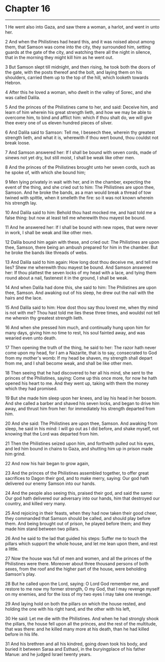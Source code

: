 # Chapter 16

***

1 He went also into Gaza, and saw there a woman, a harlot, and went in unto her.

2 And when the Philistines had heard this, and it was noised about among them, that Samson was come into the city, they surrounded him, setting guards at the gate of the city, and watching there all the night in silence, that in the morning they might kill him as he went out.

3 But Samson slept till midnight, and then rising, he took both the doors of the gate, with the posts thereof and the bolt, and laying them on his shoulders, carried them up to the top of the hill, which looketh towards Hebron.

4 After this he loved a woman, who dwelt in the valley of Sorec, and she was called Dalila.

5 And the princes of the Philistines came to her, and said: Deceive him, and learn of him wherein his great strength lieth, and how we may be able to overcome him, to bind and afflict him: which if thou shalt do, we will give thee every one of us eleven hundred pieces of silver.

6 And Dalila said to Samson: Tell me, I beseech thee, wherein thy greatest strength lieth, and what it is, wherewith if thou wert bound, thou couldst not break loose.

7 And Samson answered her: If I shall be bound with seven cords, made of sinews not yet dry, but still moist, I shall be weak like other men.

8 And the princes of the Philistines brought unto her seven cords, such as he spoke of, with which she bound him;

9 Men lying privately in wait with her, and in the chamber, expecting the event of the thing, and she cried out to him: The Philistines are upon thee, Samson. And he broke the bands, as a man would break a thread of tow twined with spittle, when it smelleth the fire: so it was not known wherein his strength lay.

10 And Dalila said to him: Behold thou hast mocked me, and hast told me a false thing: but now at least tell me wherewith thou mayest be bound.

11 And he answered her: If I shall be bound with new ropes, that were never in work, I shall be weak and like other men.

12 Dalila bound him again with these, and cried out: The Philistines are upon thee, Samson, there being an ambush prepared for him in the chamber. But he broke the bands like threads of webs.

13 And Dalila said to him again: How long dost thou deceive me, and tell me lies? Shew me wherewith thou mayest be bound. And Samson answered her: If thou plattest the seven locks of my head with a lace, and tying them round about a nail, fastenest it in the ground, I shall be weak.

14 And when Dalila had done this, she said to him: The Philistines are upon thee, Samson. And awaking out of his sleep, he drew out the nail with the hairs and the lace.

15 And Dalila said to him: How dost thou say thou lovest me, when thy mind is not with me? Thou hast told me lies these three times, and wouldst not tell me wherein thy greatest strength lieth.

16 And when she pressed him much, and continually hung upon him for many days, giving him no time to rest, his soul fainted away, and was wearied even unto death.

17 Then opening the truth of the thing, he said to her: The razor hath never come upon my head, for I am a Nazarite, that is to say, consecrated to God from my mother's womb: If my head be shaven, my strength shall depart from me, and I shall become weak, and shall be like other men.

18 Then seeing that he had discovered to her all his mind, she sent to the princes of the Philistines, saying: Come up this once more, for now he hath opened his heart to me. And they went up, taking with them the money which they had promised.

19 But she made him sleep upon her knees, and lay his head in her bosom. And she called a barber and shaved his seven locks, and began to drive him away, and thrust him from her: for immediately his strength departed from him.

20 And she said: The Philistines are upon thee, Samson. And awaking from sleep, he said in his mind: I will go out as I did before, and shake myself, not knowing that the Lord was departed from him.

21 Then the Philistines seized upon him, and forthwith pulled out his eyes, and led him bound in chains to Gaza, and shutting him up in prison made him grind.

22 And now his hair began to grow again,

23 And the princes of the Philistines assembled together, to offer great sacrifices to Dagon their god, and to make merry, saying: Our god hath delivered our enemy Samson into our hands.

24 And the people also seeing this, praised their god, and said the same: Our god hath delivered our adversary into our hands, him that destroyed our country, and killed very many.

25 And rejoicing in their feasts, when they had now taken their good cheer, they commanded that Samson should be called, and should play before them. And being brought out of prison, he played before them; and they made him stand between two pillars.

26 And he said to the lad that guided his steps: Suffer me to touch the pillars which support the whole house, and let me lean upon them, and rest a little.

27 Now the house was full of men and women, and all the princes of the Philistines were there. Moreover about three thousand persons of both sexes, from the roof and the higher part of the house, were beholding Samson's play.

28 But he called upon the Lord, saying: O Lord God remember me, and restore to me now my former strength, O my God, that I may revenge myself on my enemies, and for the loss of my two eyes I may take one revenge.

29 And laying hold on both the pillars on which the house rested, and holding the one with his right hand, and the other with his left,

30 He said: Let me die with the Philistines. And when he had strongly shook the pillars, the house fell upon all the princes, and the rest of the multitude, that was there: and he killed many more at his death, than he had killed before in his life.

31 And his brethren and all his kindred, going down took his body, and buried it between Saraa and Esthaol, in the buryingplace of his father Manue: and he judged Israel twenty years.

